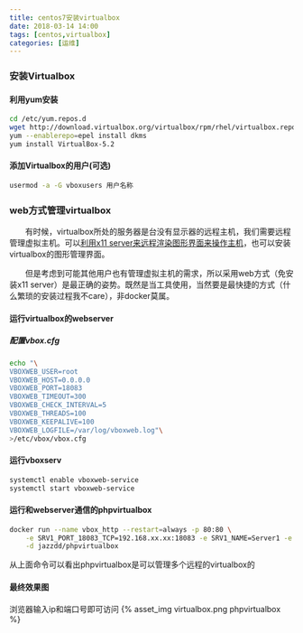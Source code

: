 ```yaml
---
title: centos7安装virtualbox
date: 2018-03-14 14:00
tags: [centos,virtualbox]
categories: [运维]
---
```

### 安装Virtualbox
#### 利用yum安装
```bash
cd /etc/yum.repos.d
wget http://download.virtualbox.org/virtualbox/rpm/rhel/virtualbox.repo
yum --enablerepo=epel install dkms
yum install VirtualBox-5.2
```
#### 添加Virtualbox的用户(可选)
```bash
usermod -a -G vboxusers 用户名称
```

### web方式管理virtualbox
&emsp;&emsp;有时候，virtualbox所处的服务器是台没有显示器的远程主机，我们需要远程管理虚拟主机。可以[利用x11 server来远程渲染图形界面来操作主机](http://slyak.com/2018/03/13/ssh-x11-mac)，也可以安装virtualbox的图形管理界面。

&emsp;&emsp;但是考虑到可能其他用户也有管理虚拟主机的需求，所以采用web方式（免安装x11 server）是最正确的姿势。既然是当工具使用，当然要是最快捷的方式（什么繁琐的安装过程我不care），非docker莫属。

#### 运行virtualbox的webserver

##### 配置vbox.cfg
```bash
echo "\
VBOXWEB_USER=root
VBOXWEB_HOST=0.0.0.0
VBOXWEB_PORT=18083
VBOXWEB_TIMEOUT=300
VBOXWEB_CHECK_INTERVAL=5
VBOXWEB_THREADS=100
VBOXWEB_KEEPALIVE=100
VBOXWEB_LOGFILE=/var/log/vboxweb.log"\
>/etc/vbox/vbox.cfg
```
#### 运行vboxserv
```bash
systemctl enable vboxweb-service
systemctl start vboxweb-service
```
#### 运行和webserver通信的phpvirtualbox
```bash
docker run --name vbox_http --restart=always -p 80:80 \
    -e SRV1_PORT_18083_TCP=192.168.xx.xx:18083 -e SRV1_NAME=Server1 -e SRV1_USER=root -e SRV1_PW='123456' \
    -d jazzdd/phpvirtualbox
```
从上面命令可以看出phpvirtualbox是可以管理多个远程的virtualbox的

#### 最终效果图
浏览器输入ip和端口号即可访问
{% asset_img virtualbox.png phpvirtualbox %}
